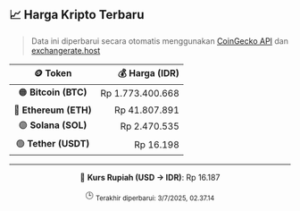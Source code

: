 

<!-- HARGA_KRIPTO -->
## 📈 Harga Kripto Terbaru

> Data ini diperbarui secara otomatis menggunakan [CoinGecko API](https://www.coingecko.com/) dan [exchangerate.host](https://exchangerate.host/)

<div align="center">

| 🪙 Token | 💰 Harga (IDR) |
|:------:|---------------:|
| 🟠 **Bitcoin (BTC)**   | Rp 1.773.400.668 |
| 🔵 **Ethereum (ETH)**  | Rp 41.807.891 |
| 🟣 **Solana (SOL)**    | Rp 2.470.535 |
| 🟢 **Tether (USDT)**   | Rp 16.198 |

---

💱 **Kurs Rupiah (USD → IDR)**: Rp 16.187

🕒 <sub>Terakhir diperbarui: 3/7/2025, 02.37.14</sub>

</div>
<!-- /HARGA_KRIPTO -->